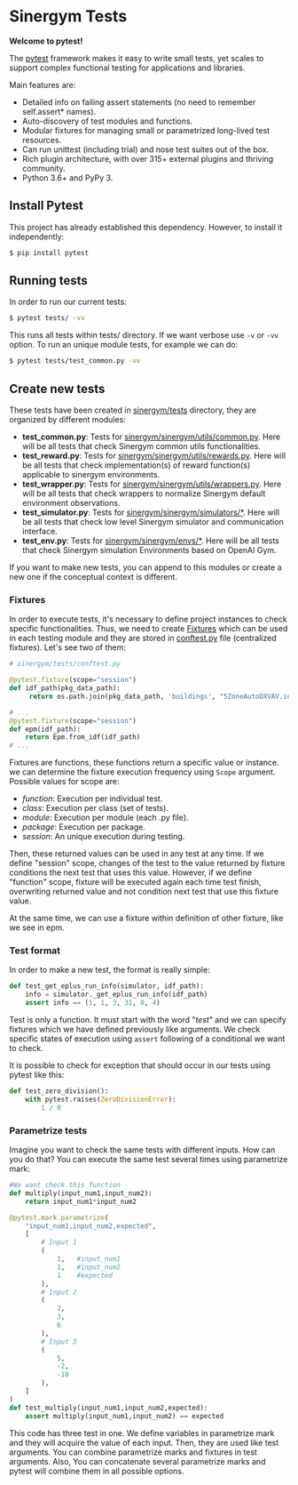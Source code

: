# Sinergym Tests

**Welcome to pytest!**

The [pytest](https://docs.pytest.org/en/6.2.x/) framework makes it easy to write small tests, yet scales to support complex functional testing for applications and libraries.

Main features are:

- Detailed info on failing assert statements (no need to remember self.assert* names).
- Auto-discovery of test modules and functions.
- Modular fixtures for managing small or parametrized long-lived test resources.
- Can run unittest (including trial) and nose test suites out of the box.
- Rich plugin architecture, with over 315+ external plugins and thriving community.
- Python 3.6+ and PyPy 3.


## Install Pytest

This project has already established this dependency. However, to install it independently:

```sh
$ pip install pytest
```

## Running tests

In order to run our current tests:

```sh
$ pytest tests/ -vv
```

This runs all tests within tests/ directory. If we want verbose use `-v` or `-vv` option. To run an unique module tests, for example we can do: 

```sh
$ pytest tests/test_common.py -vv
```

## Create new tests

These tests have been created in [sinergym/tests](https://github.com/jajimer/sinergym/tree/main/tests) directory, they are organized by different modules:

- **test_common.py**: Tests for [sinergym/sinergym/utils/common.py](https://github.com/jajimer/sinergym/blob/main/sinergym/utils/common.py). Here will be all tests that check Sinergym common utils functionalities. 
- **test_reward.py**: Tests for [sinergym/sinergym/utils/rewards.py](https://github.com/jajimer/sinergym/blob/main/sinergym/utils/rewards.py). Here will be all tests that check implementation(s) of reward function(s) applicable to sinergym environments. 
- **test_wrapper.py**: Tests for [sinergym/sinergym/utils/wrappers.py](https://github.com/jajimer/sinergym/blob/main/sinergym/utils/wrappers.py). Here will be all tests that check wrappers to normalize Sinergym default environment observations.
- **test_simulator.py**: Tests for [sinergym/sinergym/simulators/\*](https://github.com/jajimer/sinergym/tree/main/sinergym/simulators). Here will be all tests that check low level Sinergym simulator and communication interface.
- **test_env.py**: Tests for [sinergym/sinergym/envs/\*](https://github.com/jajimer/sinergym/tree/main/sinergym/envs). Here will be all tests that check Sinergym simulation Environments based on OpenAI Gym.

If you want to make new tests, you can append to this modules or create a new one if the conceptual context is different.

### Fixtures

In order to execute tests, it's necessary to define project instances to check specific functionalities. Thus, we need to create [Fixtures](https://docs.pytest.org/en/6.2.x/fixture.html) which can be used in each testing module and they are stored in [conftest.py](https://github.com/jajimer/sinergym/blob/main/tests/conftest.py) file (centralized fixtures). Let's see two of them:

```python
# sinergym/tests/conftest.py

@pytest.fixture(scope="session")
def idf_path(pkg_data_path):
     return os.path.join(pkg_data_path, 'buildings', "5ZoneAutoDXVAV.idf")

# ...
@pytest.fixture(scope="session")
def epm(idf_path):
    return Epm.from_idf(idf_path)
# ...
```

Fixtures are functions, these functions return a specific value or instance. we can determine the fixture execution frequency using `Scope` argument. Possible values for scope are:

- *function*: Execution per individual test.
- *class*: Execution per class (set of tests).
- *module*: Execution per module (each .py file).
- *package*: Execution per package.
- *session*: An unique execution during testing. 

Then, these returned values can be used in any test at any time. If we define "session" scope, changes of the test to the value returned by fixture conditions the next test that uses this value. However, if we define "function" scope, fixture will be executed again each time test finish, overwriting returned value and not condition next test that use this fixture value.

At the same time, we can use a fixture within definition of other fixture, like we see in epm.

### Test format

In order to make a new test, the format is really simple:

```python
def test_get_eplus_run_info(simulator, idf_path):
    info = simulator._get_eplus_run_info(idf_path)
    assert info == (1, 1, 3, 31, 0, 4)
```

Test is only a function. It must start with the word "*test*" and we can specify fixtures which we have defined previously like arguments. We check specific states of execution using `assert` following of a conditional we want to check.

It is possible to check for exception that should occur in our tests using pytest like this:

```python
def test_zero_division():
    with pytest.raises(ZeroDivisionError):
        1 / 0
```

### Parametrize tests

Imagine you want to check the same tests with different inputs. How can you do that? You can execute the same test several times using parametrize mark:

```python
#We want check this function
def multiply(input_num1,input_num2):
    return input_num1*input_num2

@pytest.mark.parametrize(
    "input_num1,input_num2,expected",
    [
        # Input 1
        (
            1,   #input_num1
            1,   #input_num2
            1    #expected
        ),
        # Input 2
        (
            2, 
            3,
            6
        ),
        # Input 3
        (
            5,
            -2,
            -10
        ),
    ]
)
def test_multiply(input_num1,input_num2,expected):
    assert multiply(input_num1,input_num2) == expected
```

This code has three test in one. We define variables in parametrize mark and they will acquire the value of each input. Then, they are used like test arguments. You can combine parametrize marks and fixtures in test arguments. Also, You can concatenate several parametrize marks and pytest will combine them in all possible options.